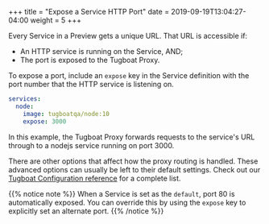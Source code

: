 +++
title = "Expose a Service HTTP Port"
date = 2019-09-19T13:04:27-04:00
weight = 5
+++

Every Service in a Preview gets a unique URL. That URL is accessible if:

- An HTTP service is running on the Service, AND;
- The port is exposed to the Tugboat Proxy.

To expose a port, include an `expose` key in the Service definition with the port number that the HTTP service is
listening on.

```yaml
services:
  node:
    image: tugboatqa/node:10
    expose: 3000
```

In this example, the Tugboat Proxy forwards requests to the service's URL through to a nodejs service running on
port 3000.

There are other options that affect how the proxy routing is handled. These advanced options can usually be left to
their default settings. Check out our [Tugboat Configuration reference](/reference/tugboat-configuration/) for a
complete list.

{{% notice note %}} When a Service is set as the `default`, port 80 is automatically exposed. You can override this by
using the `expose` key to explicitly set an alternate port. {{% /notice %}}
